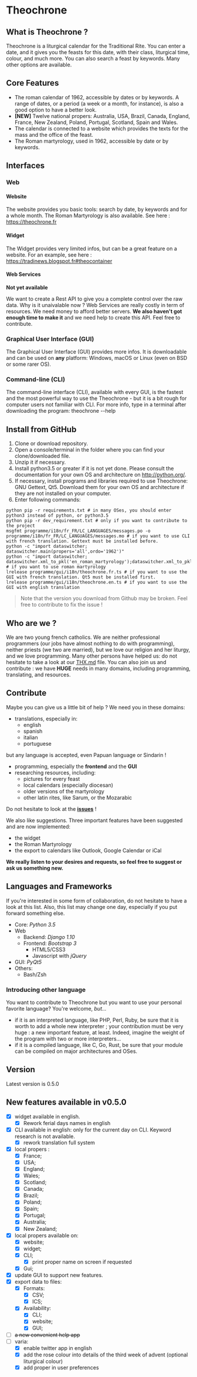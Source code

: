 # Theochrone

## What is Theochrone ?
Theochrone is a liturgical calendar for the Traditional Rite. You can enter a date, and it gives you the feasts for this date, with their class, liturgical time, colour, and much more. You can also search a feast by keywords. Many other options are available.

## Core Features
* The roman calendar of 1962, accessible by dates or by keywords. A range of dates, or a period (a week or a month, for instance), is also a good option to have a better look.
* **[NEW]** Twelve national propers: Australia, USA, Brazil, Canada, England, France, New Zealand, Poland, Portugal, Scotland, Spain and Wales.
* The calendar is connected to a website which provides the texts for the mass and the office of the feast.
* The Roman martyrology, used in 1962, accessible by date or by keywords.

## Interfaces
### Web
#### Website
The website provides you basic tools: search by date, by keywords and for a whole month. The Roman Martyrology is also available. See here : https://theochrone.fr
#### Widget
The Widget provides very limited infos, but can be a great feature on a website. For an example, see here : https://tradinews.blogspot.fr#theocontainer
#### Web Services
**Not yet available**

We want to create a Rest API to give you a complete control over the raw data. 
Why is it unaivalable now ? Web Services are really costly in term of resources. We need money to afford better servers. **We also haven't got enough time to make it** and we need help to create this API. Feel free to contribute.
### Graphical User Interface (GUI)
The Graphical User Interface (GUI) provides more infos. It is downloadable and can be used on **any** platform: Windows, macOS or Linux (even on BSD or some rarer OS).
### Command-line (CLI)
The command-line interface (CLI), available with every GUI, is the fastest and the most powerful way to use the Theochrone - but it is a bit rough for computer users not familiar with CLI. 
For more info, type in a terminal after downloading the program:
    theochrone --help

## Install from GitHub
1. Clone or download repository.
2. Open a console/terminal in the folder where you can find your clone/downloaded file.
3. Unzip it if necessary.
4. Install python3.5 or greater if it is not yet done. Please consult the documentation for your own OS and architecture on http://python.org/.
5. If necessary, install programs and libraries required to use Theochrone: GNU Gettext, Qt5. Download them for your own OS and architecture if they are not installed on your computer.
6. Enter following commands:
```shell
python pip -r requirements.txt # in many OSes, you should enter python3 instead of python, or python3.5
python pip -r dev_requirement.txt # only if you want to contribute to the project
msgfmt programme/i18n/fr_FR/LC_LANGUAGES/messages.po -o programme/i18n/fr_FR/LC_LANGUAGES/messages.mo # if you want to use CLI with french translation. Gettext must be installed before.
python -c "import dataswitcher; dataswitcher.main(propers='all',ordo='1962')"
python -c "import dataswitcher; dataswitcher.xml_to_pkl('en_roman_martyrology');dataswitcher.xml_to_pkl('fr_roman_martyrology')" # if you want to use roman martyrology
lrelease programme/gui/i18n/theochrone.fr.ts # if you want to use the GUI with french translation. Qt5 must be installed first.
lrelease programme/gui/i18n/theochrone.en.ts # if you want to use the GUI with english translation
```
> Note that the version you download from Github may be broken. Feel free to contribute to fix the issue !


## Who are we ?
We are two young french catholics. We are neither professional programmers (our jobs have almost nothing to do with programming), neither priests (we two are married), but we love our religion and her liturgy, and we love programming. Many other persons have helped us: do not hesitate to take a look at our [THX.md](https://github.com/paucazou/theochrone/blob/master/THX.md) file. You can also join us and contribute : we have **HUGE** needs in many domains, including programming, translating, and resources.
## Contribute
Maybe you can give us a little bit of help ? We need you in these domains:
* translations, especially in:
  * english
  * spanish
  * italian
  * portuguese

but any language is accepted, even Papuan language or Sindarin !
* programming, especially the **frontend** and the **GUI**
* researching resources, including:
  * pictures for every feast
  * local calendars (especially diocesan)
  * older versions of the martyrology
  * other latin rites, like Sarum, or the Mozarabic 

Do not hesitate to look at the **[issues](https://github.com/paucazou/theochrone/issues/)** ! 

We also like suggestions. Three important features have been suggested and are now implemented:
* the widget
* the Roman Martyrology 
* the export to calendars like Outlook, Google Calendar or iCal

**We really listen to your desires and requests, so feel free to suggest or ask us something new.**
## Languages and Frameworks
If you're interested in some form of collaboration, do not hesitate to have a look at this list. 
Also, this list may change one day, especially if you put forward something else.
* Core: *Python 3.5*
* Web
  * Backend: *Django 1.10*
  * Frontend: *Bootstrap 3*
    * HTML5/CSS3
    * Javascript with *jQuery*
* GUI: *PyQt5*
* Others:
  * Bash/Zsh
### Introducing other language
You want to contribute to Theochrone but you want to use your personal favorite language? You're welcome, *but...*
* if it is an interpreted language, like PHP, Perl, Ruby, be sure that it is worth to add a whole new interpreter ; your contribution must be very huge : a new important feature, at least. Indeed, imagine the weight of the program with two or more interpreters...
* if it is a compiled language, like C, Go, Rust, be sure that your module can be compiled on major architectures and OSes.
## Version
Latest version is 0.5.0
## New features available in v0.5.0
- [x] widget available in english.
  - [x] Rework ferial days names in english
- [x] CLI available in english: only for the current day on CLI. Keyword research is not available.
  - [x] rework translation full system
- [x] local propers :
  - [x] France;
  - [x] USA;
  - [x] England;
  - [x] Wales;
  - [x] Scotland;
  - [x] Canada;
  - [x] Brazil;
  - [x] Poland;
  - [x] Spain;
  - [x] Portugal;
  - [x] Australia;
  - [x] New Zealand;
- [x] local propers available on:
  - [x] website;
  - [x] widget;
  - [x] CLI;
    - [x] print proper name on screen if requested
  - [x] Gui;
- [x] update GUI to support new features.
- [x] export data to files:
  - [x] Formats:
    - [x] CSV;
    - [x] ICS;
  - [x] Availability:
    - [x] CLI;
    - [x] website;
    - [x] GUI;
- [ ] ~~a new convenient help app~~
- [ ] varia:
  - [x] enable twitter app in english
  - [x] add the rose colour into details of the third week of advent (optional liturgical colour)
  - [x] add proper in user preferences
